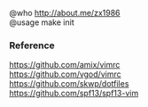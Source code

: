 @who http://about.me/zx1986   
@usage make init   

### Reference

https://github.com/amix/vimrc   
https://github.com/vgod/vimrc   
https://github.com/skwp/dotfiles   
https://github.com/spf13/spf13-vim   
